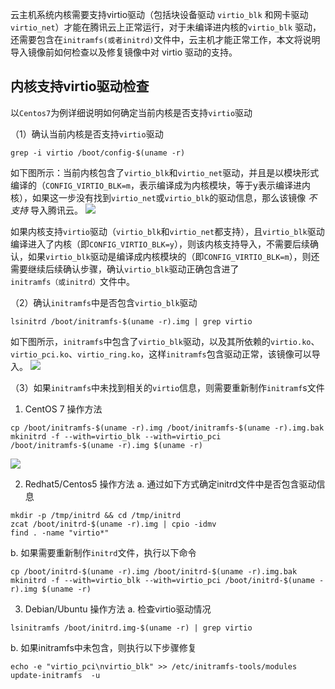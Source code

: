 云主机系统内核需要支持virtio驱动（包括块设备驱动 `virtio_blk` 和网卡驱动 `virtio_net`）才能在腾讯云上正常运行，对于未编译进内核的`virtio_blk` 驱动，还需要包含在`initramfs(或者initrd)`文件中，云主机才能正常工作，本文将说明导入镜像前如何检查以及修复镜像中对 virtio 驱动的支持。

## 内核支持virtio驱动检查
以`Centos7`为例详细说明如何确定当前内核是否支持`virtio`驱动

（1）确认当前内核是否支持`virtio`驱动
```
grep -i virtio /boot/config-$(uname -r)
```
如下图所示：当前内核包含了`virtio_blk`和`virtio_net`驱动，并且是以模块形式编译的（`CONFIG_VIRTIO_BLK=m`，表示编译成为内核模块，等于y表示编译进内核），如果这一步没有找到`virtio_net`或`virtio_blk`的驱动信息，那么该镜像 *不支持* 导入腾讯云。
![](//mc.qcloudimg.com/static/img/4f4c1b835ccc8a344c20fdf34183b48f/image.png)

如果内核支持`virtio`驱动（`virtio_blk`和`virtio_net`都支持），且`virtio_blk`驱动编译进入了内核（即`CONFIG_VIRTIO_BLK=y`），则该内核支持导入，不需要后续确认，如果`virtio_blk`驱动是编译成内核模块的（即`CONFIG_VIRTIO_BLK=m`），则还需要继续后续确认步骤，确认`virtio_blk`驱动正确包含进了`initramfs（或initrd）`文件中。

（2）确认`initramfs`中是否包含`virtio_blk`驱动
```
lsinitrd /boot/initramfs-$(uname -r).img | grep virtio
```
如下图所示，`initramfs`中包含了`virtio_blk`驱动，以及其所依赖的`virtio.ko`、`virtio_pci.ko`、`virtio_ring.ko`，这样`initramfs`包含驱动正常，该镜像可以导入。
![](//mc.qcloudimg.com/static/img/4bac7c12a585eea3cdbd4b27c6a8caa6/image.png)

（3）如果`initramfs`中未找到相关的`virtio`信息，则需要重新制作`initramf`s文件

1) CentOS 7 操作方法
```
cp /boot/initramfs-$(uname -r).img /boot/initramfs-$(uname -r).img.bak
mkinitrd -f --with=virtio_blk --with=virtio_pci /boot/initramfs-$(uname -r).img $(uname -r)
```
![](//mc.qcloudimg.com/static/img/559c71e11c197ea620a035b0ddd443cf/image.png)

2) Redhat5/Centos5 操作方法
a. 通过如下方式确定initrd文件中是否包含驱动信息
```
mkdir -p /tmp/initrd && cd /tmp/initrd
zcat /boot/initrd-$(uname -r).img | cpio -idmv
find . -name "virtio*"
```

b. 如果需要重新制作`initrd`文件，执行以下命令
```
cp /boot/initrd-$(uname -r).img /boot/initrd-$(uname -r).img.bak
mkinitrd -f --with=virtio_blk --with=virtio_pci /boot/initrd-$(uname -r).img $(uname -r)
```

3) Debian/Ubuntu 操作方法
a. 检查virtio驱动情况
```
lsinitramfs /boot/initrd.img-$(uname -r) | grep virtio
```
b. 如果initramfs中未包含，则执行以下步骤修复
```
echo -e "virtio_pci\nvirtio_blk" >> /etc/initramfs-tools/modules
update-initramfs  -u
```
